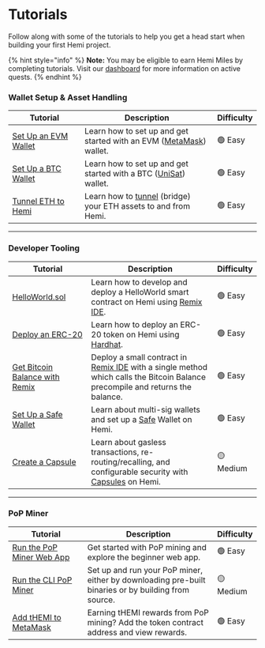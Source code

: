 # Tutorials

Follow along with some of the tutorials to help you get a head start when building your first Hemi project.&#x20;

{% hint style="info" %}
**Note:** You may be eligible to earn Hemi Miles by completing tutorials. Visit our [dashboard](https://points.absinthe.network/hemi/start) for more information on active quests.
{% endhint %}

### Wallet Setup & Asset Handling

<table><thead><tr><th width="194">Tutorial</th><th width="397">Description</th><th>Difficulty</th></tr></thead><tbody><tr><td><a href="../../main/start-here/developers.md">Set Up an EVM Wallet</a></td><td>Learn how to set up and get started with an EVM (<a href="https://metamask.io">MetaMask</a>) wallet.</td><td>🟢 Easy</td></tr><tr><td><a href="btc-wallet-setup/">Set Up a BTC Wallet</a></td><td>Learn how to set up and get started with a BTC (<a href="https://unisat.io">UniSat</a>) wallet.</td><td>🟢 Easy</td></tr><tr><td><a href="tunnel-eth-to-hemi.md">Tunnel ETH to Hemi</a></td><td>Learn how to <a href="../../foundational-topics/the-architecture/tunneling.md">tunnel</a> (bridge) your ETH assets to and from Hemi.</td><td>🟢 Easy</td></tr></tbody></table>

***

### Developer Tooling

<table><thead><tr><th width="194">Tutorial</th><th width="397">Description</th><th>Difficulty</th></tr></thead><tbody><tr><td><a href="using-remix-ide.md">HelloWorld.sol</a></td><td>Learn how to develop and deploy a HelloWorld smart contract on Hemi using <a href="https://remix.ethereum.org/">Remix IDE</a>.</td><td>🟢 Easy</td></tr><tr><td><a href="erc-20.md">Deploy an ERC-20</a></td><td>Learn how to deploy an ERC-20 token on Hemi using <a href="https://hardhat.org/">Hardhat</a>.</td><td>🟢 Easy</td></tr><tr><td><a href="using-remix-ide-1.md">Get Bitcoin Balance with Remix</a></td><td>Deploy a small contract in<a href="https://remix.ethereum.org"> Remix IDE</a> with a single method which calls the Bitcoin Balance precompile and returns the balance.</td><td>🟢 Easy</td></tr><tr><td><a href="set-up-a-safe-wallet.md">Set Up a Safe Wallet</a></td><td>Learn about multi-sig wallets and set up a <a href="https://safe.global">Safe</a> Wallet on Hemi.</td><td>🟢 Easy</td></tr><tr><td><a href="create-a-capsule.md">Create a Capsule</a></td><td>Learn about gasless transactions, re-routing/recalling, and configurable security with <a href="../capsules.md">Capsules</a> on Hemi.</td><td>🟡 Medium</td></tr></tbody></table>

***

### PoP Miner

<table><thead><tr><th width="194">Tutorial</th><th width="397">Description</th><th>Difficulty</th></tr></thead><tbody><tr><td><a href="web-based-pop-miner.md">Run the PoP Miner Web App</a></td><td>Get started with PoP mining and explore the beginner web app. </td><td>🟢 Easy</td></tr><tr><td><a href="setup-part-1.md">Run the CLI PoP Miner</a></td><td>Set up and run your PoP miner, either by downloading pre-built binaries or by building from source.</td><td>🟡 Medium</td></tr><tr><td><a href="add-themi-to-metamask.md">Add tHEMI to MetaMask</a></td><td>Earning tHEMI rewards from PoP mining? Add the token contract address and view rewards.</td><td>🟢 Easy</td></tr></tbody></table>
